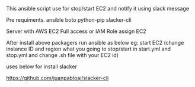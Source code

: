 This ansible script use for stop/start EC2 and notify it using slack message

Pre requiments.
ansible
boto
python-pip
slacker-cli

Server with AWS EC2 Full access or IAM Role assign EC2

After install above packagers run ansible as below
eg: start EC2 (change instance ID and region what you going to stop/start in start.yml and stop.yml and change .sh file with your EC2 id)

uses below for install slacker 

https://github.com/juanpabloaj/slacker-cli

